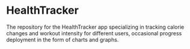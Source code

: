 # HealthTracker
The repository for the HealthTracker app specializing in tracking calorie changes and workout intensity for different users, occasional progress deployment in the form of charts and graphs. 

